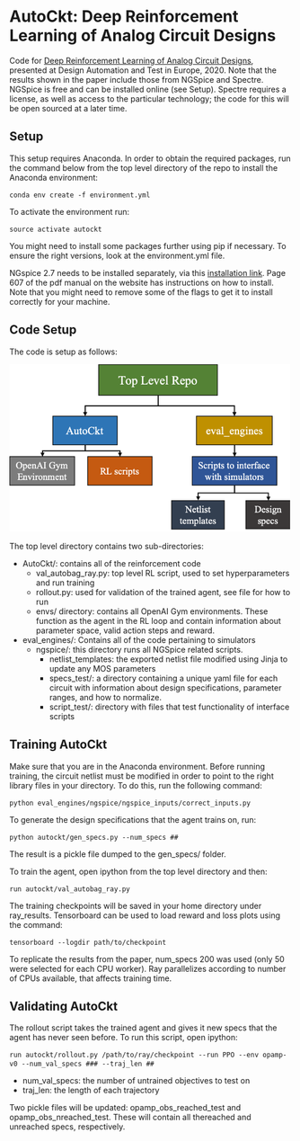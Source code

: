 # AutoCkt: Deep Reinforcement Learning of Analog Circuit Designs
Code for [Deep Reinforcement Learning of Analog Circuit Designs](https://arxiv.org/abs/2001.01808), presented at Design Automation and Test in Europe, 2020. Note that the results shown in the paper include those from NGSpice and Spectre. NGSpice is free and can be installed online (see Setup). Spectre requires a license, as well as access to the particular technology; the code for this will be open sourced at a later time.

## Setup
This setup requires Anaconda. In order to obtain the required packages, run the command below from the top level directory of the repo to install the Anaconda environment:

```
conda env create -f environment.yml
```

To activate the environment run:
```
source activate autockt
```
You might need to install some packages further using pip if necessary. To ensure the right versions, look at the environment.yml file.

NGspice 2.7 needs to be installed separately, via this [installation link](https://sourceforge.net/projects/ngspice/files/ng-spice-rework/old-releases/27/). Page 607 of the pdf manual on the website has instructions on how to install. Note that you might need to remove some of the flags to get it to install correctly for your machine. 

## Code Setup
The code is setup as follows:

<img src=readme_images/flowchart.png width="500">

The top level directory contains two sub-directories:
* AutoCkt/: contains all of the reinforcement code
    * val_autobag_ray.py: top level RL script, used to set hyperparameters and run training
    * rollout.py: used for validation of the trained agent, see file for how to run
    * envs/ directory: contains all OpenAI Gym environments. These function as the agent in the RL loop and contain information about parameter space, valid action steps and reward.
* eval\_engines/: Contains all of the code pertaining to simulators
    * ngspice/: this directory runs all NGSpice related scripts.
        * netlist_templates: the exported netlist file modified using Jinja to update any MOS parameters
        * specs_test/: a directory containing a unique yaml file for each circuit with information about design specifications, parameter ranges, and how to normalize. 
        * script_test/: directory with files that test functionality of interface scripts  

## Training AutoCkt
Make sure that you are in the Anaconda environment. Before running training, the circuit netlist must be modified in order to point to the right library files in your directory. To do this, run the following command:
```
python eval_engines/ngspice/ngspice_inputs/correct_inputs.py 
```

To generate the design specifications that the agent trains on, run:
```
python autockt/gen_specs.py --num_specs ##
```
The result is a pickle file dumped to the gen_specs/ folder.

To train the agent, open ipython from the top level directory and then: 
```
run autockt/val_autobag_ray.py
```
The training checkpoints will be saved in your home directory under ray\_results. Tensorboard can be used to load reward and loss plots using the command:

```
tensorboard --logdir path/to/checkpoint
```

To replicate the results from the paper, num_specs 200 was used (only 50 were selected for each CPU worker). Ray parallelizes according to number of CPUs available, that affects training time. 
## Validating AutoCkt
The rollout script takes the trained agent and gives it new specs that the agent has never seen before. To run this script, open ipython:

```
run autockt/rollout.py /path/to/ray/checkpoint --run PPO --env opamp-v0 --num_val_specs ### --traj_len ##
``` 
* num_val_specs: the number of untrained objectives to test on
* traj_len: the length of each trajectory

Two pickle files will be updated: opamp_obs_reached_test and opamp_obs_nreached_test. These will contain all thereached and unreached specs, respectively. 
